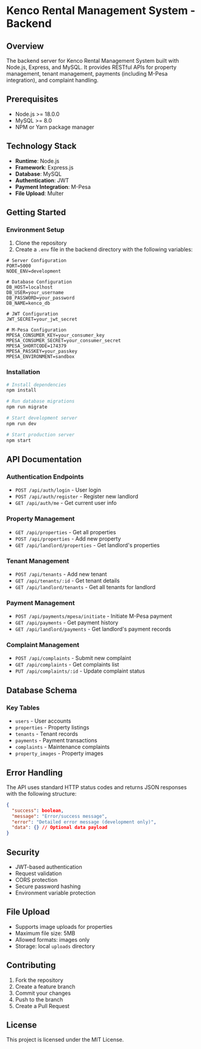 # Kenco Rental Management System - Backend

## Overview
The backend server for Kenco Rental Management System built with Node.js, Express, and MySQL. It provides RESTful APIs for property management, tenant management, payments (including M-Pesa integration), and complaint handling.

## Prerequisites
- Node.js >= 18.0.0
- MySQL >= 8.0
- NPM or Yarn package manager

## Technology Stack
- **Runtime**: Node.js
- **Framework**: Express.js
- **Database**: MySQL
- **Authentication**: JWT
- **Payment Integration**: M-Pesa
- **File Upload**: Multer

## Getting Started

### Environment Setup
1. Clone the repository
2. Create a `.env` file in the backend directory with the following variables:
```env
# Server Configuration
PORT=5000
NODE_ENV=development

# Database Configuration
DB_HOST=localhost
DB_USER=your_username
DB_PASSWORD=your_password
DB_NAME=kenco_db

# JWT Configuration
JWT_SECRET=your_jwt_secret

# M-Pesa Configuration
MPESA_CONSUMER_KEY=your_consumer_key
MPESA_CONSUMER_SECRET=your_consumer_secret
MPESA_SHORTCODE=174379
MPESA_PASSKEY=your_passkey
MPESA_ENVIRONMENT=sandbox
```

### Installation
```bash
# Install dependencies
npm install

# Run database migrations
npm run migrate

# Start development server
npm run dev

# Start production server
npm start
```

## API Documentation

### Authentication Endpoints
- `POST /api/auth/login` - User login
- `POST /api/auth/register` - Register new landlord
- `GET /api/auth/me` - Get current user info

### Property Management
- `GET /api/properties` - Get all properties
- `POST /api/properties` - Add new property
- `GET /api/landlord/properties` - Get landlord's properties

### Tenant Management
- `POST /api/tenants` - Add new tenant
- `GET /api/tenants/:id` - Get tenant details
- `GET /api/landlord/tenants` - Get all tenants for landlord

### Payment Management
- `POST /api/payments/mpesa/initiate` - Initiate M-Pesa payment
- `GET /api/payments` - Get payment history
- `GET /api/landlord/payments` - Get landlord's payment records

### Complaint Management
- `POST /api/complaints` - Submit new complaint
- `GET /api/complaints` - Get complaints list
- `PUT /api/complaints/:id` - Update complaint status

## Database Schema

### Key Tables
- `users` - User accounts
- `properties` - Property listings
- `tenants` - Tenant records
- `payments` - Payment transactions
- `complaints` - Maintenance complaints
- `property_images` - Property images

## Error Handling
The API uses standard HTTP status codes and returns JSON responses with the following structure:
```json
{
  "success": boolean,
  "message": "Error/success message",
  "error": "Detailed error message (development only)",
  "data": {} // Optional data payload
}
```

## Security
- JWT-based authentication
- Request validation
- CORS protection
- Secure password hashing
- Environment variable protection

## File Upload
- Supports image uploads for properties
- Maximum file size: 5MB
- Allowed formats: images only
- Storage: local `uploads` directory

## Contributing
1. Fork the repository
2. Create a feature branch
3. Commit your changes
4. Push to the branch
5. Create a Pull Request

## License
This project is licensed under the MIT License.
